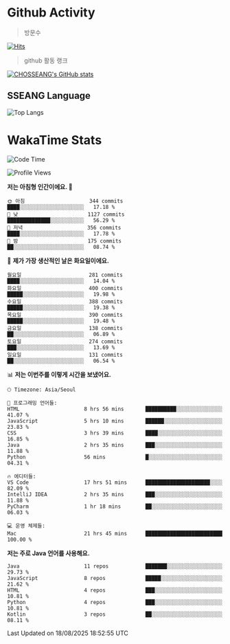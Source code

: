 <!--
**CHOSSEANG/CHOSSEANG** is a ✨ _special_ ✨ repository because its `README.md` (this file) appears on your GitHub profile.

Here are some ideas to get you started:

- 🔭 I’m currently working on ...
- 🌱 I’m currently learning ...
- 👯 I’m looking to collaborate on ...
- 🤔 I’m looking for help with ...
- 💬 Ask me about ...
- 📫 How to reach me: ...
- 😄 Pronouns: ...
- ⚡ Fun fact: ...
-->

# Github Activity
> 방문수

[![Hits](https://hits.seeyoufarm.com/api/count/incr/badge.svg?url=https%3A%2F%2Fgithub.com%2FCHOSSEANG&count_bg=%238AED3E&title_bg=%23495358&icon=electron.svg&icon_color=%23E7E7E7&title=CHOSSEANG&edge_flat=false)](https://hits.seeyoufarm.com)
> github 활동 랭크

[![CHOSSEANG's GitHub stats](https://github-readme-stats.vercel.app/api?username=CHOSSEANG)](https://github.com/CHOSSEANG/github-readme-stats)

## SSEANG Language
![Top Langs](https://github-readme-stats.vercel.app/api/top-langs/?username=CHOSSEANG&layout=compact)

# WakaTime Stats

<!--START_SECTION:waka-->
![Code Time](http://img.shields.io/badge/Code%20Time-801%20hrs%2019%20mins-blue)

![Profile Views](http://img.shields.io/badge/Profile%20Views-1-blue)

**저는 아침형 인간이에요. 🐤** 

```text
🌞 아침                     344 commits         ████░░░░░░░░░░░░░░░░░░░░░   17.18 % 
🌆 낮　                     1127 commits        ██████████████░░░░░░░░░░░   56.29 % 
🌃 저녁                     356 commits         ████░░░░░░░░░░░░░░░░░░░░░   17.78 % 
🌙 밤　                     175 commits         ██░░░░░░░░░░░░░░░░░░░░░░░   08.74 % 
```
📅 **제가 가장 생산적인 날은 화요일이에요.** 

```text
월요일                      281 commits         ████░░░░░░░░░░░░░░░░░░░░░   14.04 % 
화요일                      400 commits         █████░░░░░░░░░░░░░░░░░░░░   19.98 % 
수요일                      388 commits         █████░░░░░░░░░░░░░░░░░░░░   19.38 % 
목요일                      390 commits         █████░░░░░░░░░░░░░░░░░░░░   19.48 % 
금요일                      138 commits         ██░░░░░░░░░░░░░░░░░░░░░░░   06.89 % 
토요일                      274 commits         ███░░░░░░░░░░░░░░░░░░░░░░   13.69 % 
일요일                      131 commits         ██░░░░░░░░░░░░░░░░░░░░░░░   06.54 % 
```


📊 **저는 이번주를 이렇게 시간을 보냈어요.** 

```text
🕑︎ Timezone: Asia/Seoul

💬 프로그래밍 언어들: 
HTML                     8 hrs 56 mins       ██████████░░░░░░░░░░░░░░░   41.07 % 
JavaScript               5 hrs 10 mins       ██████░░░░░░░░░░░░░░░░░░░   23.83 % 
CSS                      3 hrs 39 mins       ████░░░░░░░░░░░░░░░░░░░░░   16.85 % 
Java                     2 hrs 35 mins       ███░░░░░░░░░░░░░░░░░░░░░░   11.88 % 
Python                   56 mins             █░░░░░░░░░░░░░░░░░░░░░░░░   04.31 % 

🔥 에디터들: 
VS Code                  17 hrs 51 mins      █████████████████████░░░░   82.09 % 
IntelliJ IDEA            2 hrs 35 mins       ███░░░░░░░░░░░░░░░░░░░░░░   11.88 % 
PyCharm                  1 hr 18 mins        ██░░░░░░░░░░░░░░░░░░░░░░░   06.03 % 

💻 운영 체제들: 
Mac                      21 hrs 45 mins      █████████████████████████   100.00 % 
```

**저는 주로 Java 언어를 사용해요.** 

```text
Java                     11 repos            ███████░░░░░░░░░░░░░░░░░░   29.73 % 
JavaScript               8 repos             █████░░░░░░░░░░░░░░░░░░░░   21.62 % 
HTML                     4 repos             ███░░░░░░░░░░░░░░░░░░░░░░   10.81 % 
Python                   4 repos             ███░░░░░░░░░░░░░░░░░░░░░░   10.81 % 
Kotlin                   3 repos             ██░░░░░░░░░░░░░░░░░░░░░░░   08.11 % 
```




 Last Updated on 18/08/2025 18:52:55 UTC
<!--END_SECTION:waka-->
